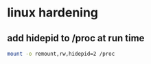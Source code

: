 # linux hardening

## add hidepid to /proc at run time
```bash
mount -o remount,rw,hidepid=2 /proc
```
